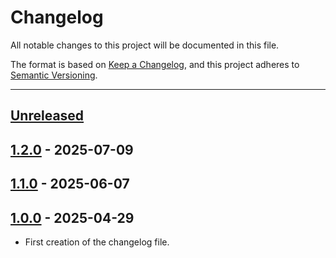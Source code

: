 # Changelog

All notable changes to this project will be documented in this file.

The format is based on [Keep a Changelog](https://keepachangelog.com/en/1.0.0/),
and this project adheres to [Semantic Versioning](https://semver.org/spec/v2.0.0.html).

* * *

## [Unreleased]

## [1.2.0] - 2025-07-09

## [1.1.0] - 2025-06-07

## [1.0.0] - 2025-04-29

- First creation of the changelog file.

[unreleased]: https://github.com/CleverCloud/boxlang-example/compare/v1.2.0...HEAD
[1.2.0]: https://github.com/CleverCloud/boxlang-example/compare/v1.1.0...v1.2.0
[1.1.0]: https://github.com/coldbox-templates/bx-default/compare/v1.0.0...v1.1.0
[1.0.0]: https://github.com/coldbox-templates/bx-default/compare/5a12ed5b070279b27504b34f379fea63ff4a0367...v1.0.0
